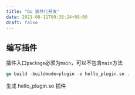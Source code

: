 ```yaml
---
title: "Go 插件化开发"
date: 2021-08-11T09:38:24+08:00
draft: false
---
```


## 编写插件

插件入口`package`必须为`main`，可以不包含`main`方法

```go
go build -buildmode=plugin -o hello_plugin.so .
```

生成 hello_plugin.so 插件

